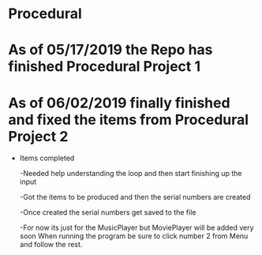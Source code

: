 # Procedural
# As of 05/17/2019 the Repo has finished Procedural Project 1

# As of 06/02/2019 finally finished and fixed the items from Procedural Project 2
  - Items completed
    
    -Needed help understanding the loop and then start finishing up the input
    
    -Got the items to be produced and then the serial numbers are created
    
    -Once created the serial numbers get saved to the file
    
    -For now its just for the MusicPlayer but MoviePlayer will be added very soon 
 When running the program be sure to click number 2 from Menu and follow the rest.
